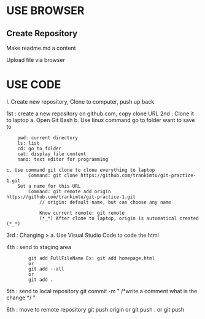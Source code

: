 # USE BROWSER

## Create Repository
Make readme.md a content

Upload file via browser





# USE CODE
I. Create new repository, Clone to computer, push up back




1st : create a new repository on github.com, copy clone URL
2nd : Clone it to laptop
    a. Open Git Bash
    b. Use linux command go to folder want to save to
    
        pwd: current directory        
        ls: list        
        cd: go to folder        
        cat: display file content        
        nano: text editor for programming        

    c. Use command git clone to clone everything to laptop
            Command: git clone https://github.com/trankimtu/git-practice-1.git
        Set a name for this URL
            Command: git remote add origin https://github.com/trankimtu/git-practice-1.git
                // origin: default name, but can choose any name

                Know current remote: git remote
                (*_*) After clone to laptop, origin is automatical created (*_*)
3rd : Changing
    > a. Use Visual Studio Code to code the html
    
4th : send to staging area

            git add FullFileName Ex: git add homepage.html            
            or            
            git add --all            
            or            
            git add .            
            
5th : send to local repository
            git commit -m " /*write a comment what is the change */ "
            
6th : move to remote repository
            git push origin
            or
            git push .
            or
            git push
